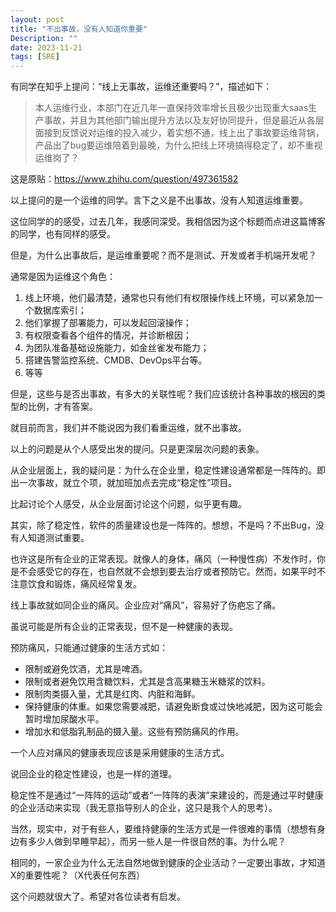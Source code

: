 ```yaml
---
layout: post
title: "不出事故，没有人知道你重要"
Description: ""
date: 2023-11-21
tags: [SRE]
---
```

有同学在知乎上提问：“线上无事故，运维还重要吗？”，描述如下：
> 本人运维行业，本部门在近几年一直保持效率增长且极少出现重大saas生产事故，并且为其他部门输出提升方法以及友好协同提升，但是最近从各层面接到反馈说对运维的投入减少，着实想不通，线上出了事故要运维背锅，产品出了bug要运维陪着到最晚，为什么把线上环境搞得稳定了，却不重视运维岗了？

这是原贴：https://www.zhihu.com/question/497361582

以上提问的是一个运维的同学。言下之义是不出事故，没有人知道运维重要。

这位同学的的感受，过去几年，我感同深受。我相信因为这个标题而点进这篇博客的同学，也有同样的感受。

但是，为什么出事故后，是运维重要呢？而不是测试、开发或者手机端开发呢？

通常是因为运维这个角色：
1. 线上环境，他们最清楚，通常也只有他们有权限操作线上环境，可以紧急加一个数据库索引；
2. 他们掌握了部署能力，可以发起回滚操作；
3. 有权限查看各个组件的情况，并诊断根因；
4. 为团队准备基础设施能力，如金丝雀发布能力；
5. 搭建告警监控系统、CMDB、DevOps平台等。
6. 等等

但是，这些与是否出事故，有多大的关联性呢？我们应该统计各种事故的根因的类型的比例，才有答案。

就目前而言，我们并不能说因为我们看重运维，就不出事故。

以上的问题是从个人感受出发的提问。只是更深层次问题的表象。

从企业层面上，我的疑问是：为什么在企业里，稳定性建设通常都是一阵阵的。即出一次事故，就立个项，就加班加点去完成“稳定性”项目。

比起讨论个人感受，从企业层面讨论这个问题，似乎更有趣。

其实，除了稳定性，软件的质量建设也是一阵阵的。想想，不是吗？不出Bug，没有人知道测试重要。

也许这是所有企业的正常表现。就像人的身体，痛风（一种慢性病）不发作时，你是不会感受它的存在，也自然就不会想到要去治疗或者预防它。然而，如果平时不注意饮食和锻炼，痛风经常复发。

线上事故就如同企业的痛风。企业应对“痛风”，容易好了伤疤忘了痛。

虽说可能是所有企业的正常表现，但不是一种健康的表现。

预防痛风，只能通过健康的生活方式如：
- 限制或避免饮酒，尤其是啤酒。
- 限制或者避免饮用含糖饮料，尤其是含高果糖玉米糖浆的饮料。
- 限制肉类摄入量，尤其是红肉、内脏和海鲜。
- 保持健康的体重。如果您需要减肥，请避免断食或过快地减肥，因为这可能会暂时增加尿酸水平。
- 增加水和低脂乳制品的摄入量。这些有预防痛风的作用。

一个人应对痛风的健康表现应该是采用健康的生活方式。

说回企业的稳定性建设，也是一样的道理。

稳定性不是通过“一阵阵的运动”或者“一阵阵的表演”来建设的，而是通过平时健康的企业活动来实现（我无意指导别人的企业，这只是我个人的思考）。

当然，现实中，对于有些人，要维持健康的生活方式是一件很难的事情（想想有身边有多少人做到早睡早起），而另一些人是一件很自然的事。为什么呢？

相同的，一家企业为什么无法自然地做到健康的企业活动？一定要出事故，才知道X的重要性呢？（X代表任何东西）

这个问题就很大了。希望对各位读者有启发。


